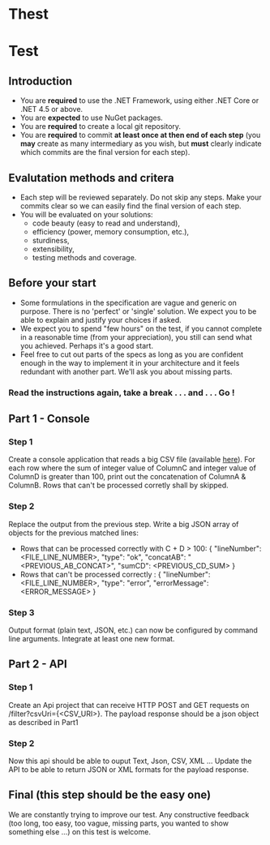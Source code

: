 # Thest

# Test

## Introduction
- You are **required** to use the .NET Framework, using either .NET Core or .NET 4.5 or above.
- You are **expected** to use NuGet packages.
- You are **required** to create a local git repository.
- You are **required** to commit **at least once at then end of each step** (you **may** create as many intermediary as you wish, but **must** clearly indicate which commits are the final version for each step).

## Evalutation methods and critera
- Each step will be reviewed separately. Do not skip any steps. Make your commits clear so we can easily find the final version of each step.
- You will be evaluated on your solutions:
  - code beauty (easy to read and understand),
  - efficiency (power, memory consumption, etc.),
  - sturdiness,
  - extensibility,
  - testing methods and coverage.

## Before your start
- Some formulations in the specification are vague and generic on purpose. There is no 'perfect' or 'single' solution. We expect you to be able to explain and justify your choices if asked.
- We expect you to spend "few hours" on the test, if you cannot complete in a reasonable time (from your appreciation), you still can send what you achieved. Perhaps it's a good start.
- Feel free to cut out parts of the specs as long as you are confident enough in the way to implement it in your architecture and it feels redundant with another part. We'll ask you about missing parts.

### Read the instructions again, take a break . . . and . . . Go !

## Part 1 - Console

### Step 1

Create a console application that reads a big CSV file (available [here](https://beezupcdn.blob.core.windows.net/recruitment/bigfile.csv "bigfile.csv")).
For each row where the sum of integer value of ColumnC and integer value of ColumnD is greater than 100, print out the concatenation of ColumnA & ColumnB.
Rows that can't be processed corretly shall by skipped.

### Step 2

Replace the output from the previous step. Write a big JSON array of objects for the previous matched lines:
- Rows that can be processed correctly with C + D > 100: { "lineNumber": <FILE_LINE_NUMBER>, "type": "ok", "concatAB": "<PREVIOUS_AB_CONCAT>", "sumCD": <PREVIOUS_CD_SUM> }
- Rows that can't be processed correctly : { "lineNumber": <FILE_LINE_NUMBER>, "type": "error", "errorMessage": <ERROR_MESSAGE> }

### Step 3

Output format (plain text, JSON, etc.) can now be configured by command line arguments. Integrate at least one new format.

## Part 2 - API

### Step 1

Create an Api project that can receive HTTP POST and GET requests on /filter?csvUri={<CSV_URI>}.
The payload response should be a json object as described in Part1

### Step 2

Now this api should be able to ouput Text, Json, CSV, XML ... 
Update the API to be able to return JSON or XML formats for the payload response.

## Final (this step should be the easy one)

We are constantly trying to improve our test. Any constructive feedback (too long, too easy, too vague, missing parts, you wanted to show something else ...) on this test is welcome.
